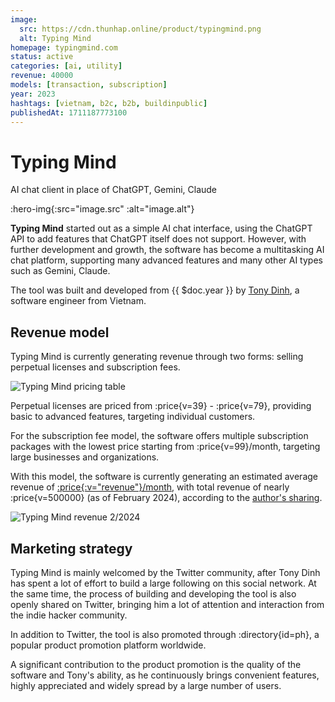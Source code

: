 ```yaml
---
image:
  src: https://cdn.thunhap.online/product/typingmind.png
  alt: Typing Mind
homepage: typingmind.com
status: active
categories: [ai, utility]
revenue: 40000
models: [transaction, subscription]
year: 2023
hashtags: [vietnam, b2c, b2b, buildinpublic]
publishedAt: 1711187773100
---
```


# Typing Mind

AI chat client in place of ChatGPT, Gemini, Claude

:hero-img{:src="image.src" :alt="image.alt"}

__Typing Mind__ started out as a simple AI chat interface, using the ChatGPT API to add features that ChatGPT itself does not support. However, with further development and growth, the software has become a multitasking AI chat platform, supporting many advanced features and many other AI types such as Gemini, Claude.

The tool was built and developed from {{ $doc.year }} by [Tony Dinh](https://twitter.com/tdinh_me), a software engineer from Vietnam.

## Revenue model

Typing Mind is currently generating revenue through two forms: selling perpetual licenses and subscription fees.

![Typing Mind pricing table](https://cdn.thunhap.online/product/typingmind+pricing.png)

Perpetual licenses are priced from :price{v=39} - :price{v=79}, providing basic to advanced features, targeting individual customers.

For the subscription fee model, the software offers multiple subscription packages with the lowest price starting from :price{v=99}/month, targeting large businesses and organizations.

With this model, the software is currently generating an estimated average revenue of [:price{:v="revenue"}/month](https://open.substack.com/pub/tdinh/p/another-6-figure-exit-and-the-future?selection=055c3fa3-644b-4158-ab36-990340b01d31), with total revenue of nearly :price{v=500000} (as of February 2024), according to the [author's sharing](https://news.tonydinh.com/p/500k-milestone-my-reflections-after).

![Typing Mind revenue 2/2024](https://substackcdn.com/image/fetch/f_auto,q_auto:good,fl_progressive:steep/https%3A%2F%2Fsubstack-post-media.s3.amazonaws.com%2Fpublic%2Fimages%2F7cc1c15e-af7d-4175-b0ad-e0f28758d764_3080x1572.png)

## Marketing strategy

Typing Mind is mainly welcomed by the Twitter community, after Tony Dinh has spent a lot of effort to build a large following on this social network. At the same time, the process of building and developing the tool is also openly shared on Twitter, bringing him a lot of attention and interaction from the indie hacker community.

In addition to Twitter, the tool is also promoted through :directory{id=ph}, a popular product promotion platform worldwide.

A significant contribution to the product promotion is the quality of the software and Tony's ability, as he continuously brings convenient features, highly appreciated and widely spread by a large number of users.
